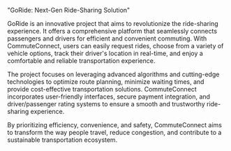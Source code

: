 "GoRide: Next-Gen Ride-Sharing Solution"

GoRide is an innovative project that aims to revolutionize the ride-sharing experience. It offers a comprehensive platform that seamlessly connects passengers and drivers for efficient and convenient commuting. With CommuteConnect, users can easily request rides, choose from a variety of vehicle options, track their driver's location in real-time, and enjoy a comfortable and reliable transportation experience.

The project focuses on leveraging advanced algorithms and cutting-edge technologies to optimize route planning, minimize waiting times, and provide cost-effective transportation solutions. CommuteConnect incorporates user-friendly interfaces, secure payment integration, and driver/passenger rating systems to ensure a smooth and trustworthy ride-sharing experience.

By prioritizing efficiency, convenience, and safety, CommuteConnect aims to transform the way people travel, reduce congestion, and contribute to a sustainable transportation ecosystem.
